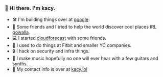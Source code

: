 ### 👋 Hi there. I'm kacy.

- 🛠️ I'm building things over at [google](https://google.com).
- 🦘 Some friends and I tried to help the world discover cool places IRL [gowalla](https://gowalla.com).
- 💻 I started [cloudforecast](https://cloudforecast.io) with some friends.
- 👔 I used to do things at Fitbit and smaller YC companies.
- 🔒 I hack on security and infra things.
- 🎸 I make music hopefully no one will ever hear with a few guitars and synths.
- 🔗 My contact info is over at [kacy.lol](https://kacy.lol)

